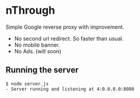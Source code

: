 # nThrough

Simple Google reverse proxy with improvement.

- No second url redirect. So faster than usual.
- No mobile banner.
- No Ads. (will soon)

## Running the server

    $ node server.js
    - Server running and listening at 4:0.0.0.0:8080